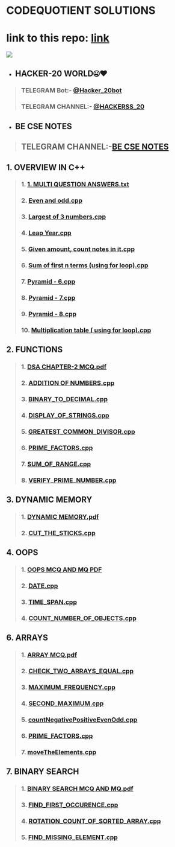 # CODEQUOTIENT SOLUTIONS
# link to this repo: [link](https://github.com/Rudrakshh/CODEQUOTIENT_SOLUTIONS)
<img src="https://user-images.githubusercontent.com/69029697/123503088-3fcbce80-d66e-11eb-8440-6761becb1c5c.jpg" />

- ## HACKER-20 WORLD🤐♥️
> ###  TELEGRAM Bot:- [@Hacker_20bot](https://t.me/Hacker_20bot)
> ### TELEGRAM CHANNEL:- [@HACKERSS_20](https://t.me/HACKERSS_20)
- ## BE CSE NOTES
> ## TELEGRAM CHANNEL:-[BE CSE NOTES](https://t.me/BE_CSE_NOTES)

## 1. OVERVIEW IN C++
> ### 1. [1. MULTI QUESTION ANSWERS.txt](https://github.com/Rudrakshh/CODEQUOTIENT_SOLUTIONS/blob/main/DATA%20STRUCTURES%20IN%20C%2B%2B/1.%20OVERVIEW%20IN%20C%2B%2B/1.%20MULTI%20QUESTION%20ANSWERS.txt)
> ### 2. [Even and odd.cpp](https://github.com/Rudrakshh/CODEQUOTIENT_SOLUTIONS/blob/main/DATA%20STRUCTURES%20IN%20C%2B%2B/1.%20OVERVIEW%20IN%20C%2B%2B/10.%20Even%20and%20odd.cpp)
> ### 3. [Largest of 3 numbers.cpp](https://github.com/Rudrakshh/CODEQUOTIENT_SOLUTIONS/blob/main/DATA%20STRUCTURES%20IN%20C%2B%2B/1.%20OVERVIEW%20IN%20C%2B%2B/11.%20Largest%20of%203%20numbers.cpp)
> ### 4. [Leap Year.cpp](https://github.com/Rudrakshh/CODEQUOTIENT_SOLUTIONS/blob/main/DATA%20STRUCTURES%20IN%20C%2B%2B/1.%20OVERVIEW%20IN%20C%2B%2B/12.%20Leap%20Year.cpp)
> ### 5. [Given amount, count notes in it.cpp](https://github.com/Rudrakshh/CODEQUOTIENT_SOLUTIONS/blob/main/DATA%20STRUCTURES%20IN%20C%2B%2B/1.%20OVERVIEW%20IN%20C%2B%2B/13.%20Given%20amount%2C%20count%20notes%20in%20it.cpp)
> ### 6. [Sum of first n terms (using for loop).cpp](https://github.com/Rudrakshh/CODEQUOTIENT_SOLUTIONS/blob/main/DATA%20STRUCTURES%20IN%20C%2B%2B/1.%20OVERVIEW%20IN%20C%2B%2B/14.%20Sum%20of%20first%20n%20terms%20(using%20for%20loop).cpp)
> ### 7. [Pyramid - 6.cpp](https://github.com/Rudrakshh/CODEQUOTIENT_SOLUTIONS/blob/main/DATA%20STRUCTURES%20IN%20C%2B%2B/1.%20OVERVIEW%20IN%20C%2B%2B/15.%20Pyramid%20-%206.cpp)
> ### 8. [Pyramid - 7.cpp](https://github.com/Rudrakshh/CODEQUOTIENT_SOLUTIONS/blob/main/DATA%20STRUCTURES%20IN%20C%2B%2B/1.%20OVERVIEW%20IN%20C%2B%2B/16.%20Pyramid%20-%207.cpp)
> ### 9. [Pyramid - 8.cpp](https://github.com/Rudrakshh/CODEQUOTIENT_SOLUTIONS/blob/main/DATA%20STRUCTURES%20IN%20C%2B%2B/1.%20OVERVIEW%20IN%20C%2B%2B/SUM_OF_N_TERMS.cpp)
> ### 10. [Multiplication table ( using for loop).cpp](https://github.com/Rudrakshh/CODEQUOTIENT_SOLUTIONS/blob/main/DATA%20STRUCTURES%20IN%20C%2B%2B/1.%20OVERVIEW%20IN%20C%2B%2B/18.%20Multiplication%20table%20(%20using%20for%20loop).cpp)
## 2. FUNCTIONS
> ### 1. [DSA CHAPTER-2 MCQ.pdf](https://github.com/Rudrakshh/CODEQUOTIENT_SOLUTIONS/blob/main/DATA%20STRUCTURES%20IN%20C%2B%2B/2.%20FUNCTIONS/1.%20DSA%20CHAPTER-2%20MCQ.pdf)
> ### 2. [ADDITION OF NUMBERS.cpp](https://github.com/Rudrakshh/CODEQUOTIENT_SOLUTIONS/blob/main/DATA%20STRUCTURES%20IN%20C%2B%2B/2.%20FUNCTIONS/ADDITION%20OF%20NUMBERS.cpp)
> ### 3. [BINARY_TO_DECIMAL.cpp](https://github.com/Rudrakshh/CODEQUOTIENT_SOLUTIONS/blob/main/DATA%20STRUCTURES%20IN%20C%2B%2B/2.%20FUNCTIONS/BINARY_TO_DECIMAL.cpp)
> ### 4. [DISPLAY_OF_STRINGS.cpp](https://github.com/Rudrakshh/CODEQUOTIENT_SOLUTIONS/blob/main/DATA%20STRUCTURES%20IN%20C%2B%2B/2.%20FUNCTIONS/DISPLAY_OF_STRINGS.cpp)
> ### 5. [GREATEST_COMMON_DIVISOR.cpp](https://github.com/Rudrakshh/CODEQUOTIENT_SOLUTIONS/blob/main/DATA%20STRUCTURES%20IN%20C%2B%2B/2.%20FUNCTIONS/GREATEST_COMMON_DIVISOR.cpp)
> ### 6. [PRIME_FACTORS.cpp](https://github.com/Rudrakshh/CODEQUOTIENT_SOLUTIONS/blob/main/DATA%20STRUCTURES%20IN%20C%2B%2B/2.%20FUNCTIONS/PRIME_FACTORS.cpp)
> ### 7. [SUM_OF_RANGE.cpp](https://github.com/Rudrakshh/CODEQUOTIENT_SOLUTIONS/blob/main/DATA%20STRUCTURES%20IN%20C%2B%2B/2.%20FUNCTIONS/SUM_OF_RANGE.cpp)
> ### 8. [VERIFY_PRIME_NUMBER.cpp](https://github.com/Rudrakshh/CODEQUOTIENT_SOLUTIONS/blob/main/DATA%20STRUCTURES%20IN%20C%2B%2B/2.%20FUNCTIONS/VERIFY_PRIME_NUMBER.cpp)
## 3. DYNAMIC MEMORY
> ### 1. [DYNAMIC MEMORY.pdf](https://github.com/Rudrakshh/CODEQUOTIENT_SOLUTIONS/blob/main/DATA%20STRUCTURES%20IN%20C%2B%2B/3.%20DYNAMIC%20MEMORY/1.%20DYNAMIC%20MEMORY.pdf)
> ### 2. [CUT_THE_STICKS.cpp](https://github.com/Rudrakshh/CODEQUOTIENT_SOLUTIONS/blob/main/DATA%20STRUCTURES%20IN%20C%2B%2B/3.%20DYNAMIC%20MEMORY/2.%20CUT_THE_STICKS.cpp)
## 4. OOPS
> ### 1. [OOPS MCQ AND MQ PDF](https://github.com/Rudrakshh/CODEQUOTIENT_SOLUTIONS/blob/main/DATA%20STRUCTURES%20IN%20C%2B%2B/4.%20OOPS/1.%20OOPS%20MCQ%20AND%20MQ%20SOLUTIONS.pdf)
> ### 2. [DATE.cpp](https://github.com/Rudrakshh/CODEQUOTIENT_SOLUTIONS/blob/main/DATA%20STRUCTURES%20IN%20C++/4.%20OOPS/DATE.cpp)
> ### 3. [TIME_SPAN.cpp](https://github.com/Rudrakshh/CODEQUOTIENT_SOLUTIONS/blob/main/DATA%20STRUCTURES%20IN%20C++/4.%20OOPS/TIMESPAN.cpp)
> ### 4. [COUNT_NUMBER_OF_OBJECTS.cpp](https://github.com/Rudrakshh/CODEQUOTIENT_SOLUTIONS/blob/main/DATA%20STRUCTURES%20IN%20C++/4.%20OOPS/COUNT_NUMBER_OF_OBJECTS.cpp)
## 6. ARRAYS
> ### 1. [ARRAY MCQ.pdf](https://github.com/Rudrakshh/CODEQUOTIENT_SOLUTIONS/blob/main/DATA%20STRUCTURES%20IN%20C%2B%2B/6.%20ARRAYS/1.%20ARRAY%20MCQ.pdf)
> ### 2. [CHECK_TWO_ARRAYS_EQUAL.cpp](https://github.com/Rudrakshh/CODEQUOTIENT_SOLUTIONS/blob/main/DATA%20STRUCTURES%20IN%20C%2B%2B/6.%20ARRAYS/CHECK_TWO_ARRAYS_EQUAL.cpp)
> ### 3. [MAXIMUM_FREQUENCY.cpp](https://github.com/Rudrakshh/CODEQUOTIENT_SOLUTIONS/blob/main/DATA%20STRUCTURES%20IN%20C%2B%2B/6.%20ARRAYS/SECOND_MAXIMUM.cpp)
> ### 4. [SECOND_MAXIMUM.cpp](https://github.com/Rudrakshh/CODEQUOTIENT_SOLUTIONS/blob/main/DATA%20STRUCTURES%20IN%20C%2B%2B/2.%20FUNCTIONS/DISPLAY_OF_STRINGS.cpp)
> ### 5. [countNegativePositiveEvenOdd.cpp](https://github.com/Rudrakshh/CODEQUOTIENT_SOLUTIONS/blob/main/DATA%20STRUCTURES%20IN%20C%2B%2B/6.%20ARRAYS/countNegativePositiveEvenOdd.cpp)
> ### 6. [PRIME_FACTORS.cpp](https://github.com/Rudrakshh/CODEQUOTIENT_SOLUTIONS/blob/main/DATA%20STRUCTURES%20IN%20C%2B%2B/2.%20FUNCTIONS/PRIME_FACTORS.cpp)
> ### 7. [moveTheElements.cpp](https://github.com/Rudrakshh/CODEQUOTIENT_SOLUTIONS/blob/main/DATA%20STRUCTURES%20IN%20C%2B%2B/6.%20ARRAYS/moveTheElements.cpp)
## 7. BINARY SEARCH
> ### 1. [BINARY SEARCH MCQ AND MQ.pdf](https://github.com/Rudrakshh/CODEQUOTIENT_SOLUTIONS/blob/main/DATA%20STRUCTURES%20IN%20C%2B%2B/7.%20BINARY%20SEARCH/1.%20BINARY%20SEARCH%20MCQ%20AND%20MQ.pdf)
> ### 3. [FIND_FIRST_OCCURENCE.cpp](https://github.com/Rudrakshh/CODEQUOTIENT_SOLUTIONS/blob/main/DATA%20STRUCTURES%20IN%20C%2B%2B/7.%20BINARY%20SEARCH/3.FIND_FIRST_OCCURENCE.cpp)
> ### 4. [ROTATION_COUNT_OF_SORTED_ARRAY.cpp](https://github.com/Rudrakshh/CODEQUOTIENT_SOLUTIONS/blob/main/DATA%20STRUCTURES%20IN%20C%2B%2B/7.%20BINARY%20SEARCH/4.%20ROTATION_COUNT_OF_SORTED_ARRAY.cpp)
> ### 5. [FIND_MISSING_ELEMENT.cpp](https://github.com/Rudrakshh/CODEQUOTIENT_SOLUTIONS/blob/main/DATA%20STRUCTURES%20IN%20C%2B%2B/7.%20BINARY%20SEARCH/5.%20FIND_MISSING_ELEMENT.cpp)



